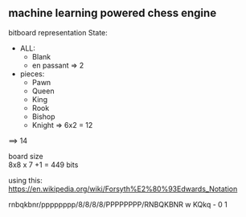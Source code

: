 ## machine learning powered chess engine

bitboard representation
State:

- ALL:
  - Blank
  - en passant
    => 2
- pieces:
  - Pawn
  - Queen
  - King
  - Rook
  - Bishop
  - Knight
    => 6x2 = 12

==> 14

board size  
8x8 x 7 +1 = 449 bits

using this: https://en.wikipedia.org/wiki/Forsyth%E2%80%93Edwards_Notation

rnbqkbnr/pppppppp/8/8/8/8/PPPPPPPP/RNBQKBNR w KQkq - 0 1
